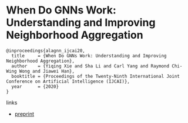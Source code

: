 # When Do GNNs Work: Understanding and Improving Neighborhood Aggregation

```
@inproceedings{alagnn_ijcai20,
  title     = {When Do GNNs Work: Understanding and Improving Neighborhood Aggregation},
  author    = {Yiqing Xie and Sha Li and Carl Yang and Raymond Chi-Wing Wong and Jiawei Han},
  booktitle = {Proceedings of the Twenty-Ninth International Joint Conference on Artificial Intelligence (IJCAI)},
  year      = {2020}
}
```

links
- [preprint](http://jiyang3.web.engr.illinois.edu/files/alagnn.pdf)

